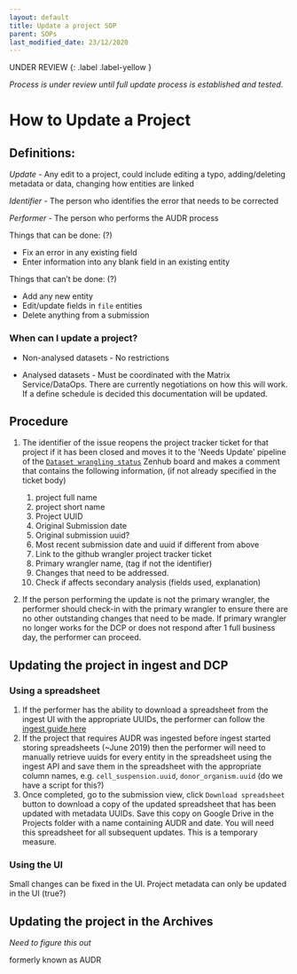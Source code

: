 ```yaml
---
layout: default
title: Update a project SOP
parent: SOPs
last_modified_date: 23/12/2020
---
```


UNDER REVIEW 
{: .label .label-yellow }

*Process is under review until full update process is established and tested.*

# How to Update a Project

## Definitions:

*Update* - Any edit to a project, could include editing a typo, adding/deleting metadata or data, changing how entities are linked

*Identifier* - The person who identifies the error that needs to be corrected

*Performer* -  The person who performs the AUDR process

Things that can be done: (?)
* Fix an error in any existing field 
* Enter information into any blank field in an existing entity

Things that can’t be done: (?)
* Add any new entity
* Edit/update fields in `file` entities
* Delete anything from a submission

### When can I update a project?

* Non-analysed datasets - No restrictions

* Analysed datasets - Must be coordinated with the Matrix Service/DataOps. There are currently negotiations on how this will work. If a define schedule is decided this documentation will be updated.

## Procedure
1. The identifier of the issue reopens the project tracker ticket for that project if it has been closed and moves it to the 'Needs Update' pipeline of the [`Dataset wrangling status`](https://github.com/ebi-ait/hca-ebi-wrangler-central#workspaces/dataset-wrangling-status-5f994cb88e0805001759d2e9/board?repos=261790554) Zenhub board and makes a comment that contains the following information, (if not already specified in the ticket body)
    1. project full name
    1. project short name 
    1. Project UUID
    1. Original Submission date
    1. Original submission uuid?
    1. Most recent submission date and uuid if different from above
    1. Link to the github wrangler project tracker ticket
    1. Primary wrangler name, (tag if not the identifier)
    1. Changes that need to be addressed. 
    1. Check if affects secondary analysis (fields used, explanation)

1. If the person performing the update is not the primary wrangler, the performer should check-in with the primary wrangler to ensure there are no other outstanding changes that need to be made. If primary wrangler no longer works for the DCP or does not respond after 1 full business day, the performer can proceed.

## Updating the project in ingest and DCP


### Using a spreadsheet

1. If the performer has the ability to download a spreadsheet from the ingest UI with the appropriate UUIDs, the performer can follow the [ingest guide here](https://github.com/HumanCellAtlas/ingest-central/wiki/Updating-Metadata-through-Spreadsheets)
1. If the project that requires AUDR was ingested before ingest started storing spreadsheets (~June 2019) then the performer will need to manually retrieve uuids for every entity in the spreadsheet using the ingest API and save them in the spreadsheet with the appropriate column names, e.g. `cell_suspension.uuid`, `donor_organism.uuid` (do we have a script for this?)
1. Once completed, go to the submission view, click  `Download spreadsheet` button to download a copy of the updated spreadsheet that has been updated with metadata UUIDs. Save this copy on Google Drive in the Projects folder with a name containing AUDR and date. You will need this spreadsheet for all subsequent updates. This is a temporary measure.

### Using the UI

Small changes can be fixed in the UI. Project metadata can only be updated in the UI (true?)

## Updating the project in the Archives

*Need to figure this out*

formerly known as AUDR
